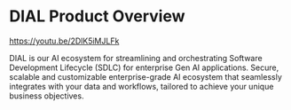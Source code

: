 # DIAL Product Overview
  
https://youtu.be/2DlK5iMJLFk

DIAL is our AI ecosystem for streamlining and orchestrating Software Development Lifecycle (SDLC) for enterprise Gen AI applications. Secure, scalable and customizable enterprise-grade AI ecosystem that seamlessly integrates with your data and workflows, tailored to achieve your unique business objectives.
